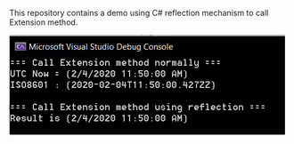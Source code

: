 This repository contains a demo using C# reflection mechanism to call Extension method.

![screen shot](./img/screenshot.png)